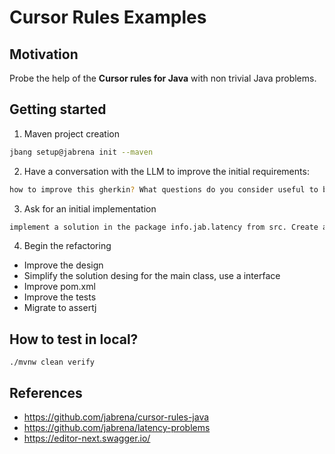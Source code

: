 # Cursor Rules Examples

## Motivation

Probe the help of the **Cursor rules for Java** with non trivial Java problems.

## Getting started

1. Maven project creation

```bash
jbang setup@jabrena init --maven
```

2. Have a conversation with the LLM to improve the initial requirements:

```bash
how to improve this gherkin? What questions do you consider useful to be anwered in order to update this gherkin file?
```

3. Ask for an initial implementation

```bash
implement a solution in the package info.jab.latency from src. Create a solution and later add test classes. Verify the changes with the command: ./mvnw clean verify
```

4. Begin the refactoring

- Improve the design
- Simplify the solution desing for the main class, use a interface
- Improve pom.xml
- Improve the tests
- Migrate to assertj

## How to test in local?

```
./mvnw clean verify
```

## References

- https://github.com/jabrena/cursor-rules-java
- https://github.com/jabrena/latency-problems
- https://editor-next.swagger.io/